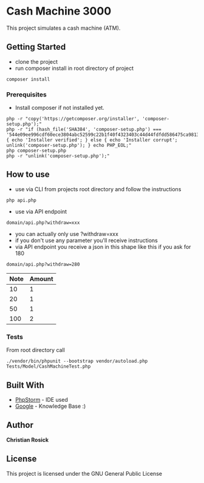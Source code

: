 # Cash Machine 3000

This project simulates a cash machine (ATM).

## Getting Started

* clone the project
* run composer install in root directory of project
 ```
composer install
  ```

### Prerequisites

* Install composer if not installed yet.

```
php -r "copy('https://getcomposer.org/installer', 'composer-setup.php');"
php -r "if (hash_file('SHA384', 'composer-setup.php') === '544e09ee996cdf60ece3804abc52599c22b1f40f4323403c44d44fdfdd586475ca9813a858088ffbc1f233e9b180f061') { echo 'Installer verified'; } else { echo 'Installer corrupt'; unlink('composer-setup.php'); } echo PHP_EOL;"
php composer-setup.php
php -r "unlink('composer-setup.php');"
```

## How to use
* use via CLI from projects root directory and follow the instructions
```
php api.php
```
* use via API endpoint
```
domain/api.php?withdraw=xxx
```
* you can actually only use ?withdraw=xxx
* if you don't use any parameter you'll receive instructions
* via API endpoint you receive a json in this shape like this if you ask for 180

```
domain/api.php?withdraw=280
```
|Note|Amount|
|---|---|
|10|1|
|20|1|
|50|1|
|100|2|



### Tests

From root directory call
```
./vendor/bin/phpunit --bootstrap vendor/autoload.php Tests/Model/CashMachineTest.php
```

## Built With

* [PhpStorm](https://www.jetbrains.com/phpstorm/) - IDE used
* [Google](https://www.google.de/) - Knowledge Base :)

## Author

**Christian Rosick**

## License

This project is licensed under the  GNU General Public License